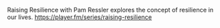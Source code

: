 Raising Resilience with Pam Ressler explores the concept of resilience in our lives.
https://player.fm/series/raising-resilience
